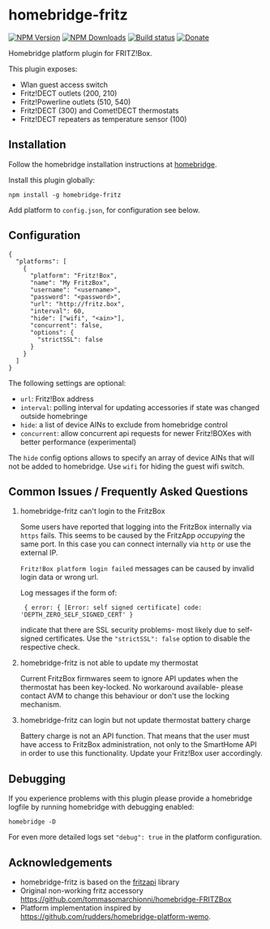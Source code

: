 # homebridge-fritz
[![NPM Version](https://img.shields.io/npm/v/homebridge-fritz.svg)](https://www.npmjs.com/package/homebridge-fritz)
[![NPM Downloads](https://img.shields.io/npm/dt/homebridge-fritz.svg)](https://www.npmjs.com/package/homebridge-fritz)
[![Build status](https://travis-ci.org/andig/homebridge-fritz.svg?branch=master)](https://travis-ci.org/andig/homebridge-fritz)
[![Donate](https://img.shields.io/badge/Donate-PayPal-green.svg)](https://www.paypal.com/cgi-bin/webscr?cmd=_s-xclick&hosted_button_id=HGD5E9L28HQHC)


Homebridge platform plugin for FRITZ!Box.

This plugin exposes:

  - Wlan guest access switch
  - Fritz!DECT outlets (200, 210)
  - Fritz!Powerline outlets (510, 540)
  - Fritz!DECT (300) and Comet!DECT thermostats
  - Fritz!DECT repeaters as temperature sensor (100)


## Installation

Follow the homebridge installation instructions at [homebridge](https://www.npmjs.com/package/homebridge).

Install this plugin globally:

```
npm install -g homebridge-fritz
```

Add platform to `config.json`, for configuration see below.


## Configuration

```
{
  "platforms": [
    {
      "platform": "Fritz!Box",
      "name": "My FritzBox",
      "username": "<username>",
      "password": "<password>",
      "url": "http://fritz.box",
      "interval": 60,
      "hide": ["wifi", "<ain>"],
      "concurrent": false,
      "options": {
        "strictSSL": false
      }
    }
  ]
}

```

The following settings are optional:

  - `url`: Fritz!Box address
  - `interval`: polling interval for updating accessories if state was changed outside homebringe
  - `hide`: a list of device AINs to exclude from homebridge control
  - `concurrent`: allow concurrent api requests for newer Fritz!BOXes with better performance (experimental)

The `hide` config options allows to specify an array of device AINs that will not be added to homebridge. Use `wifi` for hiding the guest wifi switch.


## Common Issues / Frequently Asked Questions

  1. homebridge-fritz can't login to the FritzBox
  
      Some users have reported that logging into the FritzBox internally via `https` fails. This seems to be caused by the FritzApp *occupying* the same port.
      In this case you can connect internally via `http` or use the external IP.

        `Fritz!Box platform login failed` messages can be caused by invalid login data or wrong url.

      Log messages if the form of:

          { error: { [Error: self signed certificate] code: 'DEPTH_ZERO_SELF_SIGNED_CERT' }

      indicate that there are SSL security problems- most likely due to self-signed certificates. Use the `"strictSSL": false` option to disable the respective check.

  
  2. homebridge-fritz is not able to update my thermostat
  
      Current FritzBox firmwares seem to ignore API updates when the thermostat has been key-locked. 
      No workaround available- please contact AVM to change this behaviour or don't use the locking mechanism.


  3. homebridge-fritz can login but not update thermostat battery charge

      Battery charge is not an API function. That means that the user must have access to FritzBox administration, not only to the SmartHome API in order to use this functionality. 
      Update your Fritz!Box user accordingly. 


## Debugging

If you experience problems with this plugin please provide a homebridge logfile by running homebridge with debugging enabled:

    homebridge -D

For even more detailed logs set `"debug": true` in the platform configuration.


## Acknowledgements

  - homebridge-fritz is based on the [fritzapi](https://github.com/andig/fritzapi) library
  - Original non-working fritz accessory https://github.com/tommasomarchionni/homebridge-FRITZBox
  - Platform implementation inspired by https://github.com/rudders/homebridge-platform-wemo.
